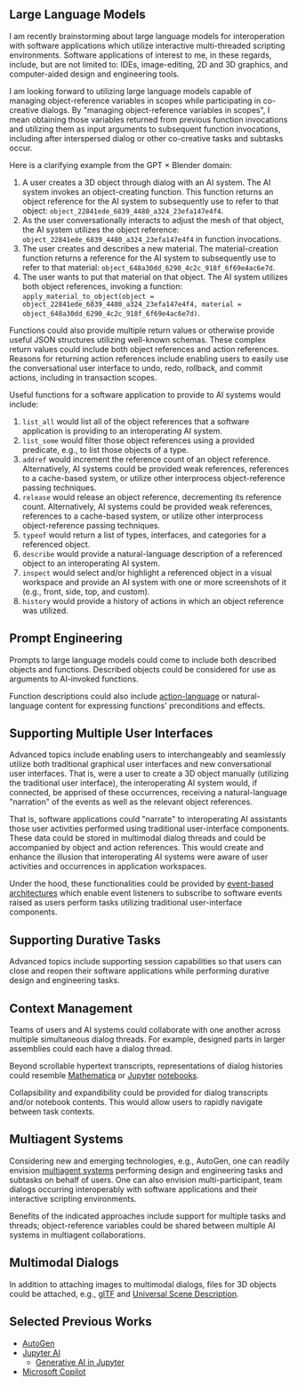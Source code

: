 ## Large Language Models

I am recently brainstorming about large language models for interoperation with software applications which utilize interactive multi-threaded scripting environments. Software applications of interest to me, in these regards, include, but are not limited to: IDEs, image-editing, 2D and 3D graphics, and computer-aided design and engineering tools.

I am looking forward to utilizing large language models capable of managing object-reference variables in scopes while participating in co-creative dialogs. By "managing object-reference variables in scopes", I mean obtaining those variables returned from previous function invocations and utilizing them as input arguments to subsequent function invocations, including after interspersed dialog or other co-creative tasks and subtasks occur.

Here is a clarifying example from the GPT × Blender domain:

1. A user creates a 3D object through dialog with an AI system. The AI system invokes an object-creating function. This function returns an object reference for the AI system to subsequently use to refer to that object: `object_22841ede_6839_4480_a324_23efa147e4f4`.
2. As the user conversationally interacts to adjust the mesh of that object, the AI system utilizes the object reference: `object_22841ede_6839_4480_a324_23efa147e4f4` in function invocations.
3. The user creates and describes a new material. The material-creation function returns a reference for the AI system to subsequently use to refer to that material: `object_648a30dd_6290_4c2c_918f_6f69e4ac6e7d`.
4. The user wants to put that material on that object. The AI system utilizes both object references, invoking a function: `apply_material_to_object(object = object_22841ede_6839_4480_a324_23efa147e4f4, material = object_648a30dd_6290_4c2c_918f_6f69e4ac6e7d)`.

Functions could also provide multiple return values or otherwise provide useful JSON structures utilizing well-known schemas. These complex return values could include both object references and action references. Reasons for returning action references include enabling users to easily use the conversational user interface to undo, redo, rollback, and commit actions, including in transaction scopes.

Useful functions for a software application to provide to AI systems would include:

1. `list_all` would list all of the object references that a software application is providing to an interoperating AI system.
2. `list_some` would filter those object references using a provided predicate, e.g., to list those objects of a type.
3. `addref` would increment the reference count of an object reference. Alternatively, AI systems could be provided weak references, references to a cache-based system, or utilize other interprocess object-reference passing techniques.
4. `release` would release an object reference, decrementing its reference count. Alternatively, AI systems could be provided weak references, references to a cache-based system, or utilize other interprocess object-reference passing techniques.
5. `typeof` would return a list of types, interfaces, and categories for a referenced object.
6. `describe` would provide a natural-language description of a referenced object to an interoperating AI system.
7. `inspect` would select and/or highlight a referenced object in a visual workspace and provide an AI system with one or more screenshots of it (e.g., front, side, top, and custom).
8. `history` would provide a history of actions in which an object reference was utilized.

## Prompt Engineering

Prompts to large language models could come to include both described objects and functions. Described objects could be considered for use as arguments to AI-invoked functions.

Function descriptions could also include [action-language](https://en.wikipedia.org/wiki/Action_language) or natural-language content for expressing functions' preconditions and effects.

## Supporting Multiple User Interfaces

Advanced topics include enabling users to interchangeably and seamlessly utilize both traditional graphical user interfaces and new conversational user interfaces. That is, were a user to create a 3D object manually (utilizing the traditional user interface), the interoperating AI system would, if connected, be apprised of these occurrences, receiving a natural-language "narration" of the events as well as the relevant object references.

That is, software applications could "narrate" to interoperating AI assistants those user activities performed using traditional user-interface components. These data could be stored in multimodal dialog threads and could be accompanied by object and action references. This would create and enhance the illusion that interoperating AI systems were aware of user activities and occurrences in application workspaces.

Under the hood, these functionalities could be provided by [event-based architectures](https://en.wikipedia.org/wiki/Event-driven_architecture) which enable event listeners to subscribe to software events raised as users perform tasks utilizing traditional user-interface components.

## Supporting Durative Tasks

Advanced topics include supporting session capabilities so that users can close and reopen their software applications while performing durative design and engineering tasks.

## Context Management

Teams of users and AI systems could collaborate with one another across multiple simultaneous dialog threads. For example, designed parts in larger assemblies could each have a dialog thread.

Beyond scrollable hypertext transcripts, representations of dialog histories could resemble [Mathematica](https://en.wikipedia.org/wiki/Wolfram_Mathematica) or [Jupyter](https://en.wikipedia.org/wiki/Project_Jupyter) [notebooks](https://en.wikipedia.org/wiki/Notebook_interface).

Collapsibility and expandibility could be provided for dialog transcripts and/or notebook contents. This would allow users to rapidly navigate between task contexts.

## Multiagent Systems

Considering new and emerging technologies, e.g., AutoGen, one can readily envision [multiagent systems](https://en.wikipedia.org/wiki/Multi-agent_system) performing design and engineering tasks and subtasks on behalf of users. One can also envision multi-participant, team dialogs occurring interoperably with software applications and their interactive scripting environments.

Benefits of the indicated approaches include support for multiple tasks and threads; object-reference variables could be shared between multiple AI systems in multiagent collaborations.

## Multimodal Dialogs

In addition to attaching images to multimodal dialogs, files for 3D objects could be attached, e.g., [glTF](https://en.wikipedia.org/wiki/GlTF) and [Universal Scene Description](https://en.wikipedia.org/wiki/Universal_Scene_Description).

## Selected Previous Works

* [AutoGen](https://github.com/microsoft/autogen)
* [Jupyter AI](https://github.com/jupyterlab/jupyter-ai)
  * [Generative AI in Jupyter](https://blog.jupyter.org/generative-ai-in-jupyter-3f7174824862)
* [Microsoft Copilot](https://en.wikipedia.org/wiki/Microsoft_Copilot)
